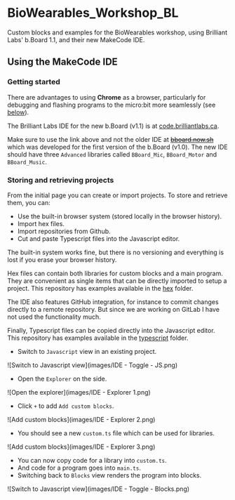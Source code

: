 # BioWearables_Workshop_BL

Custom blocks and examples for the BioWearables workshop, using Brilliant Labs' b.Board 1.1, and their new MakeCode IDE.

## Using the MakeCode IDE

### Getting started

There are advantages to using **Chrome** as a browser, particularly for debugging and flashing programs to the micro:bit more seamlessly (see [below](#recommended-browser)).

The Brilliant Labs IDE for the new b.Board (v1.1) is at [code.brilliantlabs.ca](https://code.brilliantlabs.ca).

Make sure to use the link above and not the older IDE at [~~bboard.now.sh~~](https://bboard.now.sh/) which was developed for the first version of the b.Board (v1.0). The new IDE should have three `Advanced` libraries called `BBoard_Mic`, `BBoard_Motor` and `BBoard_Music`.

### Storing and retrieving projects

From the initial page you can create or import projects. To store and retrieve them, you can:

* Use the built-in browser system (stored locally in the browser history).
* Import hex files.
* Import repositories from Github.
* Cut and paste Typescript files into the Javascript editor.

The built-in system works fine, but there is no versioning and everything is lost if you erase your browser history.

Hex files can contain both libraries for custom blocks and a main program. They are convenient as single items that can be directly imported to setup a project. This repository has examples available in the [hex](./hex/) folder.

The IDE also features GitHub integration, for instance to commit changes directly to a remote repository. But since we are working on GitLab I have not used the functionality much.

Finally, Typescript files can be copied directly into the Javascript editor. This repository has examples available in the [typescript](./typescript/) folder.

* Switch to `Javascript` view in an existing project.

![Switch to Javascript view](images/IDE - Toggle - JS.png)

* Open the `Explorer` on the side.

![Open the explorer](images/IDE - Explorer 1.png)

* Click `+` to add `Add custom blocks`.

![Add custom blocks](images/IDE - Explorer 2.png)

* You should see a new `custom.ts` file which can be used for libraries.

![Add custom blocks](images/IDE - Explorer 3.png)

* You can now copy code for a library into `custom.ts`.
* And code for a program goes into `main.ts`.
* Switching back to `Blocks` view renders the program into blocks.

![Switch to Javascript view](images/IDE - Toggle - Blocks.png)
